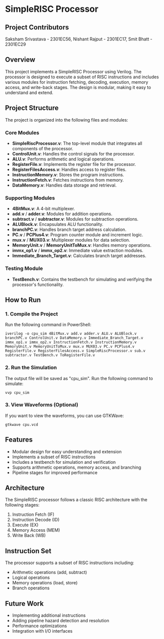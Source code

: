 # SimpleRISC Processor

## Project Contributors
Saksham Srivastava - 2301EC56, 
Nishant Rajput - 2301EC17, 
Smit Bhatt - 2301EC29

## Overview
This project implements a SimpleRISC Processor using Verilog. The processor is designed to execute a subset of RISC instructions and includes various modules for instruction fetching, decoding, execution, memory access, and write-back stages. The design is modular, making it easy to understand and extend.

## Project Structure
The project is organized into the following files and modules:

### Core Modules
- **SimpleRiscProcessor.v**: The top-level module that integrates all components of the processor.
- **ControlUnit.v**: Handles the control signals for the processor.
- **ALU.v**: Performs arithmetic and logical operations.
- **RegisterFile.v**: Implements the register file for the processor.
- **RegisterFilesAccess.v**: Handles access to register files.
- **InstructionMemory.v**: Stores the program instructions.
- **InstructionFetch.v**: Fetches instructions from memory.
- **DataMemory.v**: Handles data storage and retrieval.

### Supporting Modules
- **4BitMux.v**: A 4-bit multiplexer.
- **add.v** / **adder.v**: Modules for addition operations.
- **subtract.v** / **subtractor.v**: Modules for subtraction operations.
- **ALUBlock.v**: Encapsulates ALU functionality.
- **branchPC.v**: Handles branch target address calculation.
- **PC.v** / **PCPlus4.v**: Program counter module and increment logic.
- **mux.v** / **MUX03.v**: Multiplexer modules for data selection.
- **MemoryUnit.v** / **MemoryUnitToMux.v**: Handles memory operations.
- **immx_op1.v** / **immx_op2.v**: Immediate value extraction modules.
- **Immediate_Branch_Target.v**: Calculates branch target addresses.

### Testing Module
- **TestBench.v**: Contains the testbench for simulating and verifying the processor's functionality.

## How to Run

### 1. Compile the Project
Run the following command in PowerShell:
```
iverilog -o cpu_sim 4BitMux.v add.v adder.v ALU.v ALUBlock.v branchPC.v ControlUnit.v DataMemory.v Immediate_Branch_Target.v immx_op1.v immx_op2.v InstructionFetch.v InstructionMemory.v MemoryUnit.v MemoryUnitToMux.v mux.v MUX03.v PC.v PCPlus4.v RegisterFile.v RegisterFilesAccess.v SimpleRiscProcessor.v sub.v subtractor.v TestBench.v ToRegisterFile.v
```

### 2. Run the Simulation
The output file will be saved as "cpu_sim". Run the following command to simulate:
```
vvp cpu_sim
```

### 3. View Waveforms (Optional)
If you want to view the waveforms, you can use GTKWave:
```
gtkwave cpu.vcd
```

## Features
- Modular design for easy understanding and extension
- Implements a subset of RISC instructions
- Includes a testbench for simulation and verification
- Supports arithmetic operations, memory access, and branching
- Pipeline stages for improved performance

## Architecture
The SimpleRISC processor follows a classic RISC architecture with the following stages:
1. Instruction Fetch (IF)
2. Instruction Decode (ID)
3. Execute (EX)
4. Memory Access (MEM)
5. Write Back (WB)

## Instruction Set
The processor supports a subset of RISC instructions including:
- Arithmetic operations (add, subtract)
- Logical operations
- Memory operations (load, store)
- Branch operations

## Future Work
- Implementing additional instructions
- Adding pipeline hazard detection and resolution
- Performance optimizations
- Integration with I/O interfaces
